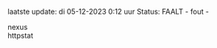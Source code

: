 laatste update: 
di 05-12-2023  0:12   uur 
Status: FAALT - fout - 
<div class="service R">nexus</div><div class="service Y">httpstat</div>